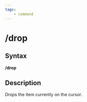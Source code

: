 ```yaml
---
tags:
    - command
---
```

# /drop

## Syntax

**/drop**

## Description

Drops the item currently on the cursor.

